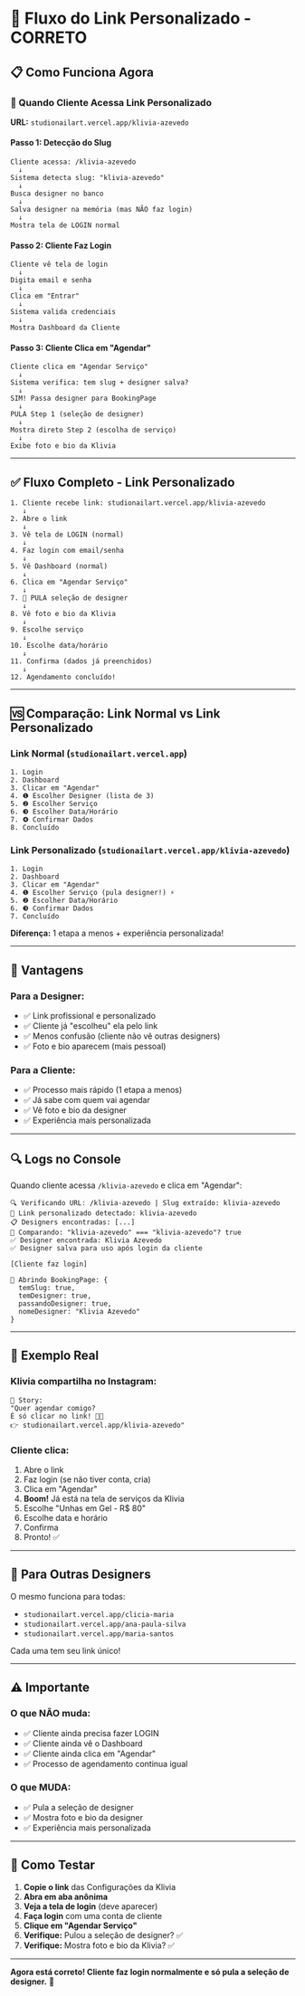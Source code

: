 # 🔄 Fluxo do Link Personalizado - CORRETO

## 📋 Como Funciona Agora

### 🔗 Quando Cliente Acessa Link Personalizado

**URL:** `studionailart.vercel.app/klivia-azevedo`

#### Passo 1: Detecção do Slug
```
Cliente acessa: /klivia-azevedo
  ↓
Sistema detecta slug: "klivia-azevedo"
  ↓
Busca designer no banco
  ↓
Salva designer na memória (mas NÃO faz login)
  ↓
Mostra tela de LOGIN normal
```

#### Passo 2: Cliente Faz Login
```
Cliente vê tela de login
  ↓
Digita email e senha
  ↓
Clica em "Entrar"
  ↓
Sistema valida credenciais
  ↓
Mostra Dashboard da Cliente
```

#### Passo 3: Cliente Clica em "Agendar"
```
Cliente clica em "Agendar Serviço"
  ↓
Sistema verifica: tem slug + designer salva?
  ↓
SIM! Passa designer para BookingPage
  ↓
PULA Step 1 (seleção de designer)
  ↓
Mostra direto Step 2 (escolha de serviço)
  ↓
Exibe foto e bio da Klivia
```

---

## ✅ Fluxo Completo - Link Personalizado

```
1. Cliente recebe link: studionailart.vercel.app/klivia-azevedo
   ↓
2. Abre o link
   ↓
3. Vê tela de LOGIN (normal)
   ↓
4. Faz login com email/senha
   ↓
5. Vê Dashboard (normal)
   ↓
6. Clica em "Agendar Serviço"
   ↓
7. 🎯 PULA seleção de designer
   ↓
8. Vê foto e bio da Klivia
   ↓
9. Escolhe serviço
   ↓
10. Escolhe data/horário
   ↓
11. Confirma (dados já preenchidos)
   ↓
12. Agendamento concluído!
```

---

## 🆚 Comparação: Link Normal vs Link Personalizado

### Link Normal (`studionailart.vercel.app`)

```
1. Login
2. Dashboard
3. Clicar em "Agendar"
4. ❶ Escolher Designer (lista de 3)
5. ❷ Escolher Serviço
6. ❸ Escolher Data/Horário
7. ❹ Confirmar Dados
8. Concluído
```

### Link Personalizado (`studionailart.vercel.app/klivia-azevedo`)

```
1. Login
2. Dashboard
3. Clicar em "Agendar"
4. ❶ Escolher Serviço (pula designer!) ⚡
5. ❷ Escolher Data/Horário
6. ❸ Confirmar Dados
7. Concluído
```

**Diferença:** 1 etapa a menos + experiência personalizada!

---

## 🎯 Vantagens

### Para a Designer:
- ✅ Link profissional e personalizado
- ✅ Cliente já "escolheu" ela pelo link
- ✅ Menos confusão (cliente não vê outras designers)
- ✅ Foto e bio aparecem (mais pessoal)

### Para a Cliente:
- ✅ Processo mais rápido (1 etapa a menos)
- ✅ Já sabe com quem vai agendar
- ✅ Vê foto e bio da designer
- ✅ Experiência mais personalizada

---

## 🔍 Logs no Console

Quando cliente acessa `/klivia-azevedo` e clica em "Agendar":

```
🔍 Verificando URL: /klivia-azevedo | Slug extraído: klivia-azevedo
🔗 Link personalizado detectado: klivia-azevedo
📋 Designers encontradas: [...]
🔎 Comparando: "klivia-azevedo" === "klivia-azevedo"? true
✅ Designer encontrada: Klivia Azevedo
✅ Designer salva para uso após login da cliente

[Cliente faz login]

🎯 Abrindo BookingPage: {
  temSlug: true,
  temDesigner: true,
  passandoDesigner: true,
  nomeDesigner: "Klivia Azevedo"
}
```

---

## 📱 Exemplo Real

### Klivia compartilha no Instagram:
```
📸 Story:
"Quer agendar comigo? 
É só clicar no link! 💅✨
👉 studionailart.vercel.app/klivia-azevedo"
```

### Cliente clica:
1. Abre o link
2. Faz login (se não tiver conta, cria)
3. Clica em "Agendar"
4. **Boom!** Já está na tela de serviços da Klivia
5. Escolhe "Unhas em Gel - R$ 80"
6. Escolhe data e horário
7. Confirma
8. Pronto! ✅

---

## 🔧 Para Outras Designers

O mesmo funciona para todas:

- `studionailart.vercel.app/clicia-maria`
- `studionailart.vercel.app/ana-paula-silva`
- `studionailart.vercel.app/maria-santos`

Cada uma tem seu link único!

---

## ⚠️ Importante

### O que NÃO muda:
- ✅ Cliente ainda precisa fazer LOGIN
- ✅ Cliente ainda vê o Dashboard
- ✅ Cliente ainda clica em "Agendar"
- ✅ Processo de agendamento continua igual

### O que MUDA:
- ✅ Pula a seleção de designer
- ✅ Mostra foto e bio da designer
- ✅ Experiência mais personalizada

---

## 🧪 Como Testar

1. **Copie o link** das Configurações da Klivia
2. **Abra em aba anônima**
3. **Veja a tela de login** (deve aparecer)
4. **Faça login** com uma conta de cliente
5. **Clique em "Agendar Serviço"**
6. **Verifique:** Pulou a seleção de designer? ✅
7. **Verifique:** Mostra foto e bio da Klivia? ✅

---

**Agora está correto! Cliente faz login normalmente e só pula a seleção de designer.** 🎉
